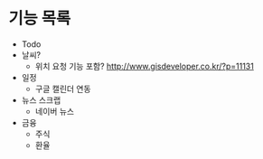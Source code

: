 # 기능 목록
- Todo
- 날씨?
  - 위치 요청 기능 포함? http://www.gisdeveloper.co.kr/?p=11131
- 일정
  - 구글 캘린더 연동
- 뉴스 스크랩
  - 네이버 뉴스
- 금융
  - 주식
  - 환율

